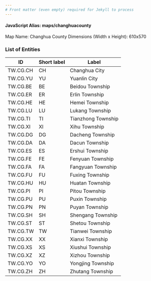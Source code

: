 ```yaml
---
# Front matter (even empty) required for Jekyll to process
---
```


#### JavaScript Alias: maps/changhuacounty

Map Name: Changhua County
Dimensions (Width x Height): 610x570





### List of Entities

ID | Short label | Label
---|---|---|
TW.CG.CH | CH | Changhua City
TW.CG.YU | YU | Yuanlin City
TW.CG.BE | BE | Beidou Township
TW.CG.ER | ER | Erlin Township		
TW.CG.HE | HE | Hemei Township
TW.CG.LU | LU | Lukang Township
TW.CG.TI | TI | Tianzhong Township
TW.CG.XI | XI | Xihu Township		
TW.CG.DG | DG | Dacheng Township
TW.CG.DA | DA | Dacun Township
TW.CG.ES | ES | Ershui Township
TW.CG.FE | FE | Fenyuan Township		
TW.CG.FA | FA | Fangyuan Township
TW.CG.FU | FU | Fuxing Township
TW.CG.HU | HU | Huatan Township
TW.CG.PI | PI | Pitou Township		
TW.CG.PU | PU | Puxin Township
TW.CG.PN | PN | Puyan Township
TW.CG.SH | SH | Shengang Township
TW.CG.ST | ST | Shetou Township		
TW.CG.TW | TW | Tianwei Township
TW.CG.XX | XX | Xianxi Township
TW.CG.XS | XS | Xiushui Township
TW.CG.XZ | XZ | Xizhou Township		
TW.CG.YO | YO | Yongjing Township
TW.CG.ZH | ZH | Zhutang Township